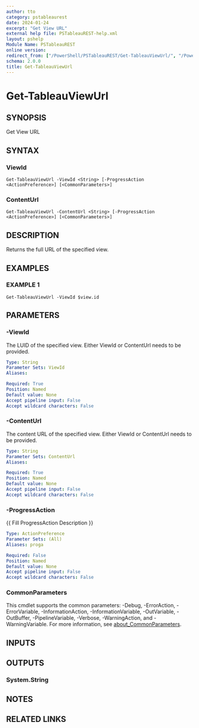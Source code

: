 ```yaml
---
author: tto
category: pstableaurest
date: 2024-01-24
excerpt: "Get View URL"
external help file: PSTableauREST-help.xml
layout: pshelp
Module Name: PSTableauREST
online version:
redirect_from: ["/PowerShell/PSTableauREST/Get-TableauViewUrl/", "/PowerShell/PSTableauREST/get-tableauviewurl/", "/PowerShell/get-tableauviewurl/"]
schema: 2.0.0
title: Get-TableauViewUrl
---
```


# Get-TableauViewUrl

## SYNOPSIS
Get View URL

## SYNTAX

### ViewId
```
Get-TableauViewUrl -ViewId <String> [-ProgressAction <ActionPreference>] [<CommonParameters>]
```

### ContentUrl
```
Get-TableauViewUrl -ContentUrl <String> [-ProgressAction <ActionPreference>] [<CommonParameters>]
```

## DESCRIPTION
Returns the full URL of the specified view.

## EXAMPLES

### EXAMPLE 1
```
Get-TableauViewUrl -ViewId $view.id
```

## PARAMETERS

### -ViewId
The LUID of the specified view.
Either ViewId or ContentUrl needs to be provided.

```yaml
Type: String
Parameter Sets: ViewId
Aliases:

Required: True
Position: Named
Default value: None
Accept pipeline input: False
Accept wildcard characters: False
```

### -ContentUrl
The content URL of the specified view.
Either ViewId or ContentUrl needs to be provided.

```yaml
Type: String
Parameter Sets: ContentUrl
Aliases:

Required: True
Position: Named
Default value: None
Accept pipeline input: False
Accept wildcard characters: False
```

### -ProgressAction
{{ Fill ProgressAction Description }}

```yaml
Type: ActionPreference
Parameter Sets: (All)
Aliases: proga

Required: False
Position: Named
Default value: None
Accept pipeline input: False
Accept wildcard characters: False
```

### CommonParameters
This cmdlet supports the common parameters: -Debug, -ErrorAction, -ErrorVariable, -InformationAction, -InformationVariable, -OutVariable, -OutBuffer, -PipelineVariable, -Verbose, -WarningAction, and -WarningVariable. For more information, see [about_CommonParameters](http://go.microsoft.com/fwlink/?LinkID=113216).

## INPUTS

## OUTPUTS

### System.String
## NOTES

## RELATED LINKS
